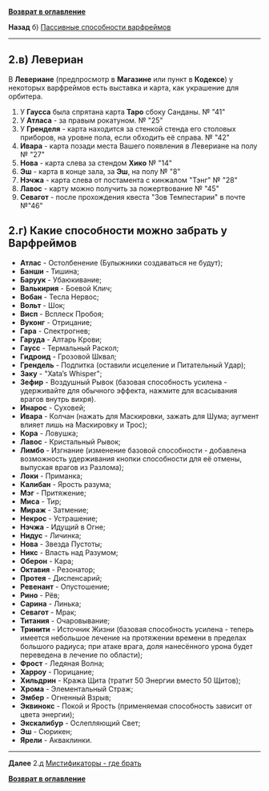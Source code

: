 **[Возврат в оглавление](index.md)**

**Назад** б) [Пассивные способности варфреймов](02_b.md)
***


##   2.в) Левериан

   В **Левериане** (предпросмотр в **Магазине** или пункт в **Кодексе**) у некоторых варфреймов есть выставка и карта, как украшение для орбитера. 

   1. У **Гаусса** была спрятана карта **Таро** сбоку Санданы. № "41"
   2. У **Атласа** - за правым рокатуном. № "25"
   3. У **Гренделя** - карта находится за стенкой стенда его столовых приборов,  на уровне пола, если обходить её справа. № "42"
   4. **Ивара** - карта позади места Вашего появления в Левериане на полу № "27"
   5. **Нова** - карта слева за стендом **Хико** № "14"
   6. **Эш** - карта в конце зала, за **Эш**, на полу № "8"
   7. **Нэчжа** - карта слева от постамента с кинжалом "Тэнг" № "28"
   8. **Лавос** - карту можно получить за пожертвование  № "45"
   9. **Севагот** - после прохождения квеста "Зов Темпестарии" в почте №"46"

##   2.г) Какие способности можно забрать у Варфреймов
 * **Атлас** - Остолбенение (Булыжники создаваться не будут);
 * **Банши** - Тишина;
 * **Баруук** - Убаюкивание;
 * **Валькирия** - Боевой Клич;
 * **Вобан** - Тесла Нервос;
 * **Вольт** - Шок;
 * **Висп** - Всплеск Пробоя;
 * **Вуконг** - Отрицание;
 * **Гара** - Спектрогнев;
 * **Гаруда** - Алтарь Крови;
 * **Гаусс** - Термальный Раскол;
 * **Гидроид** - Грозовой Шквал;
 * **Грендель** - Подпитка (оставили исцеление и Питательный Удар);
 * **Заку** - "Xata’s Whisper";
 * **Зефир** - Воздушный Рывок (базовая способность усилена - удерживайте для обычного эффекта, нажмите для всасывания врагов внутрь вихря).
 * **Инарос** - Суховей;
 * **Ивара** - Колчан (нажать для Маскировки, зажать для Шума; аугмент влияет лишь на Маскировку и Трос);
 * **Кора** - Ловушка;
 * **Лавос** - Кристальный Рывок;
 * **Лимбо** - Изгнание (изменение базовой способности - добавлена возможность удерживания кнопки способности для её отмены, выпуская врагов из Разлома);
 * **Локи** - Приманка;
 * **Калибан** - Ярость разума;
 * **Мэг** - Притяжение;
 * **Миса** - Тир;
 * **Мираж** - Затмение;
 * **Некрос** - Устрашение;
 * **Нэчжа** - Идущий в Огне;
 * **Нидус** - Личинка;
 * **Нова** - Звезда Пустоты;
 * **Никс** - Власть над Разумом;
 * **Оберон** - Кара;
 * **Октавия** - Резонатор;
 * **Протея** - Диспенсарий;
 * **Ревенант** - Опустошение;
 * **Рино** - Рёв;
 * **Сарина** - Линька;
 * **Севагот** - Мрак;
 * **Титания** - Очаровывание;
 * **Тринити** - Источник Жизни (базовая способность усилена - теперь имеется небольшое лечение на протяжении времени в пределах большого радиуса; при атаке врага, доля нанесённого урона будет переведена в лечение по области);
 * **Фрост** - Ледяная Волна;
 * **Харроу** - Порицание;
 * **Хильдрин** - Кража Щита (тратит 50 Энергии вместо 50 Щитов);
 * **Хрома** - Элементальный Страж;
 * **Эмбер** - Огненный Взрыв;
 * **Эквинокс** - Покой и Ярость (применяемая способность зависит от цвета энергии);
 * **Экскалибур** - Ослепляющий Свет;
 * **Эш** - Сюрикен;
 * **Ярели** - Акваклинки.
 
***
**Далее** 2.д [Мистификаторы - где брать](02_d.md)

**[Возврат в оглавление](index.md)**
